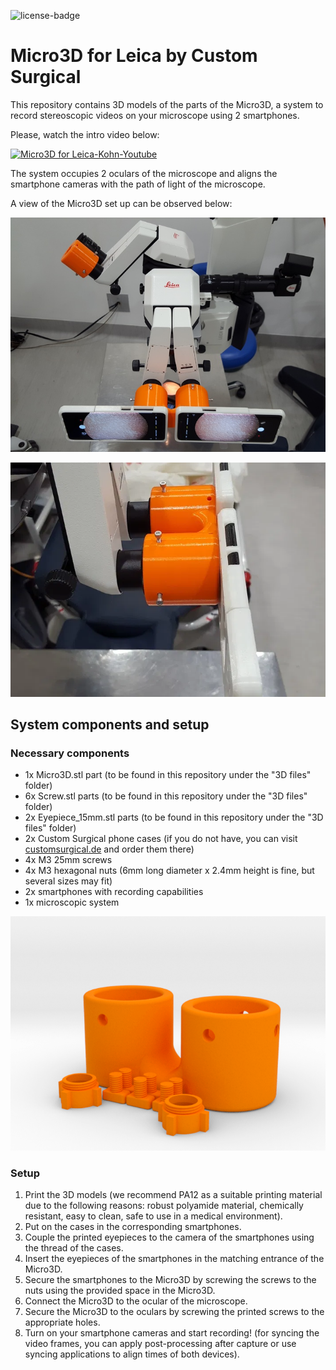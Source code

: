 ![license-badge](https://img.shields.io/github/license/borja-sc/micro3d-customsurgical?style=plastic)

# Micro3D for Leica by Custom Surgical

This repository contains 3D models of the parts of the Micro3D, a system to record stereoscopic videos on your microscope using 2 smartphones.

Please, watch the intro video below:

[![Micro3D for Leica-Kohn-Youtube](http://img.youtube.com/vi/jfu3Pc1J6X4/0.jpg)](http://www.youtube.com/watch?v=jfu3Pc1J6X4 "Youtube: Dr. Kohn's demonstration")

The system occupies 2 oculars of the microscope and aligns the smartphone cameras with the path of light of the microscope.

A view of the Micro3D set up can be observed below:

![Micro3D for Leica recording](./imgs/Micro3D-Kit-for-Leica-Microscopes-1.jpg)

![Close-up of Micro3D for Leica](./imgs/Micro3D-Kit-for-Leica-Microscopes-side-view.webp)

## System components and setup

### Necessary components

- 1x Micro3D.stl part (to be found in this repository under the "3D files" folder)
- 6x Screw.stl parts (to be found in this repository under the "3D files" folder)
- 2x Eyepiece_15mm.stl parts (to be found in this repository under the "3D files" folder)
- 2x Custom Surgical phone cases (if you do not have, you can visit [customsurgical.de](https://customsurgical.de) and order them there)
- 4x M3 25mm screws
- 4x M3 hexagonal nuts (6mm long diameter x 2.4mm height is fine, but several sizes may fit)
- 2x smartphones with recording capabilities
- 1x microscopic system


![Render of Micro3D for Leica](./imgs/Micro3D-Kit-for-Leica-Microscopes-3D-render-1.png)


### Setup

1. Print the 3D models (we recommend PA12 as a suitable printing material due to the following reasons: robust polyamide material, chemically resistant, easy to clean, safe to use in a medical environment).
2. Put on the cases in the corresponding smartphones.
3. Couple the printed eyepieces to the camera of the smartphones using the thread of the cases.
4. Insert the eyepieces of the smartphones in the matching entrance of the Micro3D.
5. Secure the smartphones to the Micro3D by screwing the screws to the nuts using the provided space in the Micro3D.
6. Connect the Micro3D to the ocular of the microscope.
7. Secure the Micro3D to the oculars by screwing the printed screws to the appropriate holes.
8. Turn on your smartphone cameras and start recording! (for syncing the video frames, you can apply post-processing after capture or use syncing applications to align times of both devices).
